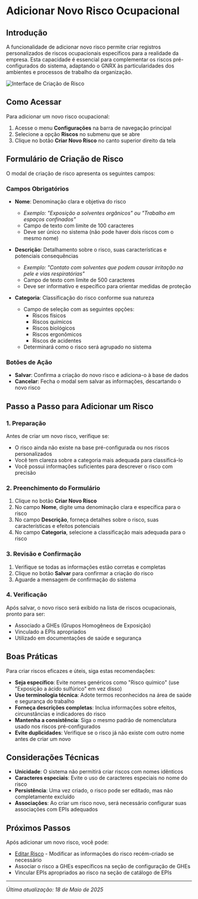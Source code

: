 # Adicionar Novo Risco Ocupacional

## Introdução

A funcionalidade de adicionar novo risco permite criar registros personalizados de riscos ocupacionais específicos para a realidade da empresa. Esta capacidade é essencial para complementar os riscos pré-configurados do sistema, adaptando o GNRX às particularidades dos ambientes e processos de trabalho da organização.

![Interface de Criação de Risco](../../../assets/images/adicionar-risco.png)

## Como Acessar

Para adicionar um novo risco ocupacional:

1. Acesse o menu **Configurações** na barra de navegação principal
2. Selecione a opção **Riscos** no submenu que se abre
3. Clique no botão **Criar Novo Risco** no canto superior direito da tela

## Formulário de Criação de Risco

O modal de criação de risco apresenta os seguintes campos:

### Campos Obrigatórios

- **Nome**: Denominação clara e objetiva do risco
  - *Exemplo: "Exposição a solventes orgânicos" ou "Trabalho em espaços confinados"*
  - Campo de texto com limite de 100 caracteres
  - Deve ser único no sistema (não pode haver dois riscos com o mesmo nome)

- **Descrição**: Detalhamento sobre o risco, suas características e potenciais consequências
  - *Exemplo: "Contato com solventes que podem causar irritação na pele e vias respiratórias"*
  - Campo de texto com limite de 500 caracteres
  - Deve ser informativo e específico para orientar medidas de proteção

- **Categoria**: Classificação do risco conforme sua natureza
  - Campo de seleção com as seguintes opções:
    - Riscos físicos
    - Riscos químicos
    - Riscos biológicos
    - Riscos ergonômicos
    - Riscos de acidentes
  - Determinará como o risco será agrupado no sistema

### Botões de Ação

- **Salvar**: Confirma a criação do novo risco e adiciona-o à base de dados
- **Cancelar**: Fecha o modal sem salvar as informações, descartando o novo risco

## Passo a Passo para Adicionar um Risco

### 1. Preparação

Antes de criar um novo risco, verifique se:
- O risco ainda não existe na base pré-configurada ou nos riscos personalizados
- Você tem clareza sobre a categoria mais adequada para classificá-lo
- Você possui informações suficientes para descrever o risco com precisão

### 2. Preenchimento do Formulário

1. Clique no botão **Criar Novo Risco**
2. No campo **Nome**, digite uma denominação clara e específica para o risco
3. No campo **Descrição**, forneça detalhes sobre o risco, suas características e efeitos potenciais
4. No campo **Categoria**, selecione a classificação mais adequada para o risco

### 3. Revisão e Confirmação

1. Verifique se todas as informações estão corretas e completas
2. Clique no botão **Salvar** para confirmar a criação do risco
3. Aguarde a mensagem de confirmação do sistema

### 4. Verificação

Após salvar, o novo risco será exibido na lista de riscos ocupacionais, pronto para ser:
- Associado a GHEs (Grupos Homogêneos de Exposição)
- Vinculado a EPIs apropriados
- Utilizado em documentações de saúde e segurança

## Boas Práticas

Para criar riscos eficazes e úteis, siga estas recomendações:

- **Seja específico**: Evite nomes genéricos como "Risco químico" (use "Exposição a ácido sulfúrico" em vez disso)
- **Use terminologia técnica**: Adote termos reconhecidos na área de saúde e segurança do trabalho
- **Forneça descrições completas**: Inclua informações sobre efeitos, circunstâncias e indicadores do risco
- **Mantenha a consistência**: Siga o mesmo padrão de nomenclatura usado nos riscos pré-configurados
- **Evite duplicidades**: Verifique se o risco já não existe com outro nome antes de criar um novo

## Considerações Técnicas

- **Unicidade**: O sistema não permitirá criar riscos com nomes idênticos
- **Caracteres especiais**: Evite o uso de caracteres especiais no nome do risco
- **Persistência**: Uma vez criado, o risco pode ser editado, mas não completamente excluído
- **Associações**: Ao criar um risco novo, será necessário configurar suas associações com EPIs adequados

## Próximos Passos

Após adicionar um novo risco, você pode:

- [Editar Risco](./editar-risco.md) - Modificar as informações do risco recém-criado se necessário
- Associar o risco a GHEs específicos na seção de configuração de GHEs
- Vincular EPIs apropriados ao risco na seção de catálogo de EPIs

---

*Última atualização: 18 de Maio de 2025*